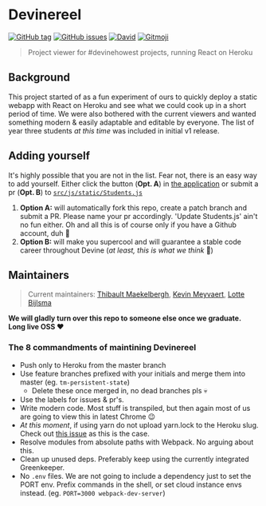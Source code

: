 # Devinereel
[![GitHub tag](https://img.shields.io/github/tag/thibmaek/devinereel.svg?style=flat-square)]()
[![GitHub issues](https://img.shields.io/github/issues/thibmaek/devinereel.svg?style=flat-square)](https://github.com/thibmaek/devinereel/issues)
[![David](https://img.shields.io/david/thibmaek/devinereel.svg?style=flat-square)](https://david-dm.org/thibmaek/devinereel)
[![Gitmoji](https://img.shields.io/badge/gitmoji-%20😜%20😍-FFDD67.svg?style=flat-square)](https://gitmoji.carloscuesta.me/)

> Project viewer for #devinehowest projects, running React on Heroku

## Background
This project started of as a fun experiment of ours to quickly deploy a static webapp with React on Heroku and see what we could cook up in a short period of time. We were also bothered with the current viewers and wanted something modern & easily adaptable and editable by everyone.
The list of year three students _at this time_ was included in initial v1 release.

## Adding yourself
It's highly possible that you are not in the list. Fear not, there is an easy way to add yourself.
Either click the button (__Opt. A__) in [the application](https://devineviewer.herokuapp.com) or submit a pr (__Opt. B__) to [`src/js/static/Students.js`](./src/js/static/Students.js)

1. __Option A:__ will automatically fork this repo, create a patch branch and submit a PR. Please name your pr accordingly. 'Update Students.js' ain't no fun either. Oh and all this is of course only if you have a Github account, duh 🤷
2. __Option B:__ will make you supercool and will guarantee a stable code career throughout Devine (_at least, this is what we think_ 💁)

## Maintainers
> Current maintainers: [Thibault Maekelbergh](https://github.com/thibmaek), [Kevin Meyvaert](https://github.com/kevinmeyvaert), [Lotte Bijlsma](https://github.com/lottebijlsma)

__We will gladly turn over this repo to someone else once we graduate. Long live OSS ❤️__

### The 8 commandments of maintining Devinereel
* Push only to Heroku from the master branch
* Use feature branches prefixed with your initials and merge them into master (eg. `tm-persistent-state`)
  * Delete these once merged in, no dead branches pls 💀
* Use the labels for issues & pr's.
* Write modern code. Most stuff is transpiled, but then again most of us are going to view this in latest Chrome 😉
* _At this moment_, if using yarn do not upload yarn.lock to the Heroku slug. Check out [this issue](https://github.com/thibmaek/devineviewer/issues/14#issuecomment-198068202) as this is the case.
* Resolve modules from absolute paths with Webpack. No arguing about this.
* Clean up unused deps. Preferably keep using the currently integrated Greenkeeper.
* No `.env` files. We are not going to include a dependency just to set the PORT env. Prefix commands in the shell, or set cloud instance envs instead. (eg. `PORT=3000 webpack-dev-server`)
